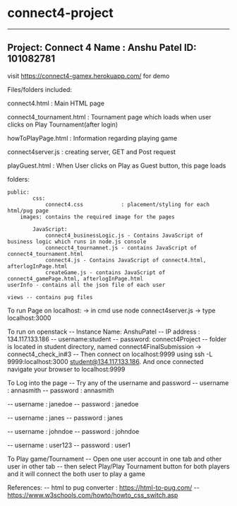 # connect4-project
 
---------------------------
Project: Connect 4
Name : Anshu Patel
ID: 101082781
---------------------------
visit https://connect4-gamex.herokuapp.com/ for demo

Files/folders included:

 connect4.html			: Main HTML page
 
 connect4_tournament.html	: Tournament page which loads when user clicks on Play Tournament(after login)
 
 howToPlayPage.html		: Information regarding playing game
 
 connect4server.js		: creating server, GET and Post request
 
 playGuest.html 		: When User clicks on Play as Guest button, this page loads

 folders:
	
  	public:
    		css:
      			connect4.css			: placement/styling for each html/pug page
 		images: contains the required image for the pages
    
    		JavaScript:
      			connect4_businessLogic.js - Contains JavaScript of business logic which runs in node.js console
      			connecct4_tournamnet.js - contains JavaScript of connect4_tournament.html
      			connect4.js - Contains JavaScript of connect4.html, afterlogInPage.html
      			createGame.js - contains JavaScript of connect4_gamePage.html, afterlogInPage.html
  	userInfo - contains all the json file of each user

  	views -- contains pug files

To run Page on localhost:
-> in cmd use node connect4server.js
-> type localhost:3000

To run on openstack
 -- Instance Name: AnshuPatel
 -- IP address : 134.117.133.186
 -- username:student
 -- password: connect4Project
 -- folder is located in student directory, named connect4FinalSubmission -> connect4_check_in#3
 -- Then connect on localhost:9999 using ssh -L 9999:localhost:3000 student@134.117.133.186. And once connected navigate your browser to localhost:9999

To Log into the page
 -- Try any of the username and password
 -- username : annasmith
 -- password : annasmith

 -- username : janedoe
 -- password : janedoe

 -- username : janes
 -- password : janes

 -- username : johndoe
 -- password : johndoe

 -- username : user123
 -- password : user1

To Play game/Tournament
-- Open one user account in one tab and other user in other tab
-- then select Play/Play Tournament button for both players and it will connect the both user to play a game


References:
-- html to pug converter : https://html-to-pug.com/
-- https://www.w3schools.com/howto/howto_css_switch.asp
